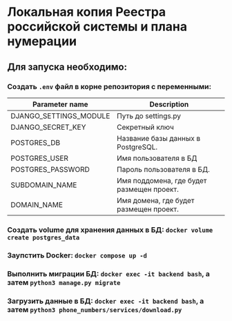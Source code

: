 # Локальная копия Реестра российской системы и плана нумерации

## Для запуска необходимо:
### Создать `.env` файл в корне репозитория с переменными:
| Parameter name            | Description                                                               |
|---------------------------|---------------------------------------------------------------------------|
| DJANGO_SETTINGS_MODULE    | Путь до settings.py                                                       |
| DJANGO_SECRET_KEY         | Секретный ключ                                                            |
| POSTGRES_DB               | Название базы данных в PostgreSQL.                                        |
| POSTGRES_USER             | Имя пользователя в БД                                                     |
| POSTGRES_PASSWORD         | Пароль пользователя в БД.                                                 |
| SUBDOMAIN_NAME            | Имя поддомена, где будет размещен проект.                                 |
| DOMAIN_NAME               | Имя домена, где будет размещен проект.                                    |
### Создать volume для хранения данных в БД: `docker volume create postgres_data`
### Заупстить Docker: `docker compose up -d`
### Выполнить миграции БД: `docker exec -it backend bash`, а затем `python3 manage.py migrate`
### Загрузить данные в БД: `docker exec -it backend bash`, а затем `python3 phone_numbers/services/download.py`
